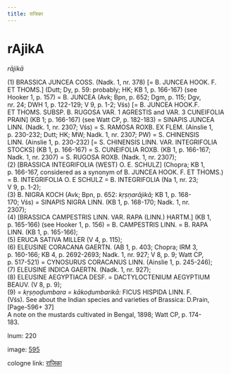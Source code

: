 ```yaml
---
title: राजिका
---
```


# rAjikA

<i>rājikā</i>  <div n="P" />(1) <bot>BRASSICA JUNCEA COSS.</bot> (Nadk. 1, nr. 378) [= <bot>B. JUNCEA HOOK. F. <div n="lb" />ET THOMS.</bot>] (Dutt; Dy, p. 59: probably; HK; KB 1, p. 166-167) (see <div n="lb" />Hooker 1, p. 157) = <bot>B. JUNCEA</bot> (Avk; Bpn, p. 652; Dgm, p. 115; Dgv, <div n="lb" />nr. 24; DWH 1, p. 122-129; V 9, p. 1-2; Vśs) [= <bot>B. JUNCEA HOOK.</bot><bot>F. <div n="lb" />ET THOMS. SUBSP. B. RUGOSA VAR.</bot> 1 <bot>AGRESTIS</bot> and <bot>VAR.</bot> 3 <bot>CUNEIFOLIA <div n="lb" />PRAIN</bot>] (KB 1; p. 166-167) (see Watt CP, p. 182-183) = <bot>SINAPIS JUNCEA <div n="lb" />LINN.</bot> (Nadk. 1, nr. 2307; Vśs) = <bot>S. RAMOSA ROXB. EX FLEM.</bot> (Ainslie 1, <div n="lb" />p. 230-232; Dutt; HK; MW; Nadk. 1, nr. 2307; PW) = <bot>S. CHINENSIS <div n="lb" />LINN.</bot> (Ainslie 1, p. 230-232) [= <bot>S. CHINENSIS LINN. VAR. INTEGRIFOLIA <div n="lb" />STOCKS</bot>] (KB 1, p. 166-167) = <bot>S. CUNEIFOLIA ROXB.</bot> (KB 1, p. 166-167; <div n="lb" />Nadk. 1, nr. 2307) = <bot>S. RUGOSA ROXB.</bot> (Nadk. 1, nr. 2307); <div n="P" />(2) [<bot>BRASSICA INTEGRIFOLIA (WEST) O. E. SCHULZ</bot>] (Chopra; KB 1, <div n="lb" />p. 166-167, considered as a synonym of <bot>B. JUNCEA HOOK. F. ET THOMS.</bot>) <div n="lb" />= <bot>B. INTEGRIFOLIA O. E SCHULZ</bot> = <bot>B. INTEGRIFOLIA</bot> (Na 1, nr. 23; <div n="lb" />V 9, p. 1-2); <div n="P" />(3) <bot>B. NIGRA KOCH</bot> (Avk; Bpn, p. 652: <i>kṛṣṇarājikā;</i> KB 1, p. 168- <div n="lb" />170; Vśs) = <bot>SINAPIS NIGRA LINN.</bot> (KB 1, p. 168-170; Nadk. 1, nr. <div n="lb" />2307); <div n="P" />(4) [<bot>BRASSICA CAMPESTRIS LINN. VAR. RAPA (LINN.) HARTM.</bot>] (KB 1, <div n="lb" />p. 165-166) (see Hooker 1, p. 156) = <bot>B. CAMPESTRIS LINN.</bot> = <bot>B. RAPA <div n="lb" />LINN.</bot> (KB 1, p. 165-166); <div n="P" />(5) <bot>ERUCA SATIVA MILLER</bot> (V 4, p. 115); <div n="P" />(6) <bot>ELEUSINE CORACANA GAERTN.</bot> (AB 1, p. 403; Chopra; IRM 3, <div n="lb" />p. 160-166; KB 4, p. 2692-2693; Nadk. 1, nr. 927; V 8, p. 9; Watt CP, <div n="lb" />p. 517-521) = <bot>CYNOSURUS CORACANUS LINN.</bot> (Ainslie 1, p. 245-246); <div n="P" />(7) <bot>ELEUSINE INDICA GAERTN.</bot> (Nadk. 1, nr. 927); <div n="P" />(8) <bot>ELEUSINE AEGYPTIACA DESF.</bot> = <bot>DACTYLOCTENIUM AEGYPTIUM <div n="lb" />BEAUV.</bot> (V 8, p. 9); <div n="P" />(9) = <i>kṛṣṇoḍumbara = kākoḍumbarikā:</i> <bot>FICUS HISPIDA LINN. F.</bot> <div n="lb" />(Vśs). See about the Indian species and varieties of Brassica: <bot>D.</bot>Prain, [Page-596+ 37] <div n="lb" /><bot>A</bot> note on the mustards cultivated in Bengal, 1898; Watt CP, p. 174- <div n="lb" />183.

lnum: 220

image: [595](https://www.sanskrit-lexicon.uni-koeln.de/scans/csl-apidev/servepdf.php?dict=snp&page=595)

cologne link: [राजिका](https://sanskrit-lexicon.uni-koeln.de/scans/csl-apidev/getword.php?dict=snp&key=राजिका)

